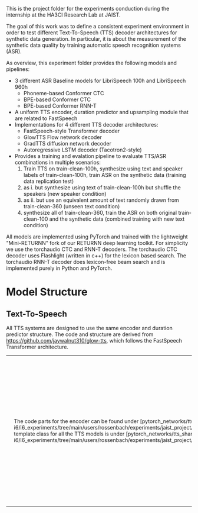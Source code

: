 This is the project folder for the experiments conduction during the internship at the HA3CI Research Lab at JAIST.

The goal of this work was to define a consistent experiment environment in order to test different Text-To-Speech (TTS) decoder architectures for synthetic data generation.
In particular, it is about the measurement of the synthetic data quality by training automatic speech recognition systems (ASR).

As overview, this experiment folder provides the following models and pipelines:
 - 3 different ASR Baseline models for LibriSpeech 100h and LibriSpeech 960h
   - Phoneme-based Conformer CTC
   - BPE-based Conformer CTC
   - BPE-based Conformer RNN-T
 - A uniform TTS encoder, duration predictor and upsampling module that are related to FastSpeech
 - Implementations for 4 different TTS decoder architectures:
   - FastSpeech-style Transformer decoder
   - GlowTTS Flow network decoder
   - GradTTS diffusion network decoder
   - Autoregressive LSTM decoder (Tacotron2-style)
 - Provides a training and evalation pipeline to evaluate TTS/ASR combinations in multiple scenarios:
   1. Train TTS on train-clean-100h, synthesize using text and speaker labels of train-clean-100h, train ASR on the synthetic data (training data replication test)
   2. as i. but synthesize using text of train-clean-100h but shuffle the speakers (new speaker condition)
   3. as ii. but use an equivalent amount of text randomly drawn from train-clean-360 (unseen text condition)
   4. synthesize all of train-clean-360, train the ASR on both original train-clean-100 and the synthetic data (combined training with new text condition)

All models are implemented using PyTorch and trained with the lightweight "Mini-RETURNN" fork of our RETURNN deep learning toolkit.
For simplicity we use the torchaudio CTC and RNN-T decoders. The torchaudio CTC decoder uses Flashlight (written in c++) for the lexicon
based search. The torchaudio RNN-T decoder does lexicon-free beam search and is implemented purely in Python and PyTorch.


Model Structure
===============

Text-To-Speech
--------------

All TTS systems are designed to use the same encoder and duration predictor structure.
The code and structure are derived from https://github.com/jaywalnut310/glow-tts,
which follows the FastSpeech Transformer architecture.

<table>
<tr>
<td><img src="docs/figures/encoder.svg" alt="Glow-TTS at training" height="400"></td>
<td>
The code parts for the encoder can be found under [pytorch_networks/tts_shared/encoder](https://github.com/rwth-i6/i6_experiments/tree/main/users/rossenbach/experiments/jaist_project/pytorch_networks/tts_shared/encoder) .
A template class for all the TTS models is under [pytorch_networks/tts_shared/tts_base_model](https://github.com/rwth-i6/i6_experiments/tree/main/users/rossenbach/experiments/jaist_project/pytorch_networks/tts_shared/tts_base_model)
</td>
</tr>
</table>
